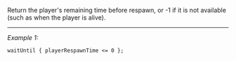 Return the player's remaining time before respawn, or -1 if it is not available (such as when the player is alive).


---
*Example 1:*
```sqf
waitUntil { playerRespawnTime <= 0 };
```